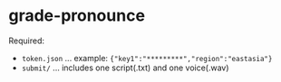 # grade-pronounce

Required: 
- `token.json` ... example: ```{"key1":"*********","region":"eastasia"}```
- `submit/` ... includes one script(.txt) and one voice(.wav)